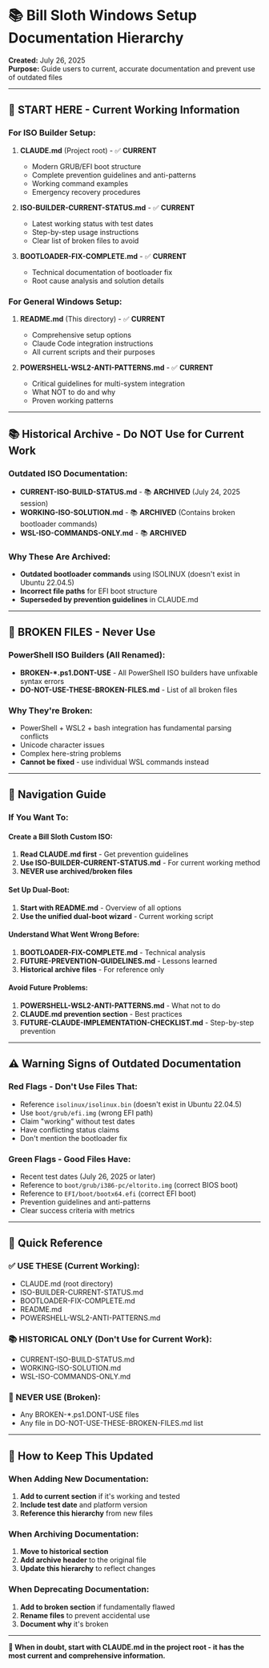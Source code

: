# 📚 Bill Sloth Windows Setup Documentation Hierarchy

**Created:** July 26, 2025  
**Purpose:** Guide users to current, accurate documentation and prevent use of outdated files

---

## 🎯 **START HERE - Current Working Information**

### **For ISO Builder Setup:**
1. **CLAUDE.md** (Project root) - ✅ **CURRENT** 
   - Modern GRUB/EFI boot structure
   - Complete prevention guidelines and anti-patterns
   - Working command examples
   - Emergency recovery procedures

2. **ISO-BUILDER-CURRENT-STATUS.md** - ✅ **CURRENT**
   - Latest working status with test dates
   - Step-by-step usage instructions
   - Clear list of broken files to avoid

3. **BOOTLOADER-FIX-COMPLETE.md** - ✅ **CURRENT**
   - Technical documentation of bootloader fix
   - Root cause analysis and solution details

### **For General Windows Setup:**
1. **README.md** (This directory) - ✅ **CURRENT**
   - Comprehensive setup options
   - Claude Code integration instructions
   - All current scripts and their purposes

2. **POWERSHELL-WSL2-ANTI-PATTERNS.md** - ✅ **CURRENT**
   - Critical guidelines for multi-system integration
   - What NOT to do and why
   - Proven working patterns

---

## 📚 **Historical Archive - Do NOT Use for Current Work**

### **Outdated ISO Documentation:**
- **CURRENT-ISO-BUILD-STATUS.md** - 📚 **ARCHIVED** (July 24, 2025 session)
- **WORKING-ISO-SOLUTION.md** - 📚 **ARCHIVED** (Contains broken bootloader commands)
- **WSL-ISO-COMMANDS-ONLY.md** - 📚 **ARCHIVED**

### **Why These Are Archived:**
- **Outdated bootloader commands** using ISOLINUX (doesn't exist in Ubuntu 22.04.5)
- **Incorrect file paths** for EFI boot structure
- **Superseded by prevention guidelines** in CLAUDE.md

---

## 🚫 **BROKEN FILES - Never Use**

### **PowerShell ISO Builders (All Renamed):**
- **BROKEN-*.ps1.DONT-USE** - All PowerShell ISO builders have unfixable syntax errors
- **DO-NOT-USE-THESE-BROKEN-FILES.md** - List of all broken files

### **Why They're Broken:**
- PowerShell + WSL2 + bash integration has fundamental parsing conflicts
- Unicode character issues
- Complex here-string problems
- **Cannot be fixed** - use individual WSL commands instead

---

## 🧭 **Navigation Guide**

### **If You Want To:**

#### **Create a Bill Sloth Custom ISO:**
1. **Read CLAUDE.md first** - Get prevention guidelines
2. **Use ISO-BUILDER-CURRENT-STATUS.md** - For current working method
3. **NEVER use archived/broken files**

#### **Set Up Dual-Boot:**
1. **Start with README.md** - Overview of all options
2. **Use the unified dual-boot wizard** - Current working script

#### **Understand What Went Wrong Before:**
1. **BOOTLOADER-FIX-COMPLETE.md** - Technical analysis
2. **FUTURE-PREVENTION-GUIDELINES.md** - Lessons learned
3. **Historical archive files** - For reference only

#### **Avoid Future Problems:**
1. **POWERSHELL-WSL2-ANTI-PATTERNS.md** - What not to do
2. **CLAUDE.md prevention section** - Best practices
3. **FUTURE-CLAUDE-IMPLEMENTATION-CHECKLIST.md** - Step-by-step prevention

---

## ⚠️ **Warning Signs of Outdated Documentation**

### **Red Flags - Don't Use Files That:**
- Reference `isolinux/isolinux.bin` (doesn't exist in Ubuntu 22.04.5)
- Use `boot/grub/efi.img` (wrong EFI path)
- Claim "working" without test dates
- Have conflicting status claims
- Don't mention the bootloader fix

### **Green Flags - Good Files Have:**
- Recent test dates (July 26, 2025 or later)
- Reference to `boot/grub/i386-pc/eltorito.img` (correct BIOS boot)
- Reference to `EFI/boot/bootx64.efi` (correct EFI boot)
- Prevention guidelines and anti-patterns
- Clear success criteria with metrics

---

## 🎯 **Quick Reference**

### **✅ USE THESE (Current Working):**
- CLAUDE.md (root directory)
- ISO-BUILDER-CURRENT-STATUS.md
- BOOTLOADER-FIX-COMPLETE.md
- README.md
- POWERSHELL-WSL2-ANTI-PATTERNS.md

### **📚 HISTORICAL ONLY (Don't Use for Current Work):**
- CURRENT-ISO-BUILD-STATUS.md
- WORKING-ISO-SOLUTION.md
- WSL-ISO-COMMANDS-ONLY.md

### **🚫 NEVER USE (Broken):**
- Any BROKEN-*.ps1.DONT-USE files
- Any file in DO-NOT-USE-THESE-BROKEN-FILES.md list

---

## 🔄 **How to Keep This Updated**

### **When Adding New Documentation:**
1. **Add to current section** if it's working and tested
2. **Include test date** and platform version
3. **Reference this hierarchy** from new files

### **When Archiving Documentation:**
1. **Move to historical section**
2. **Add archive header** to the original file
3. **Update this hierarchy** to reflect changes

### **When Deprecating Documentation:**
1. **Add to broken section** if fundamentally flawed
2. **Rename files** to prevent accidental use
3. **Document why** it's broken

---

**🎯 When in doubt, start with CLAUDE.md in the project root - it has the most current and comprehensive information.**